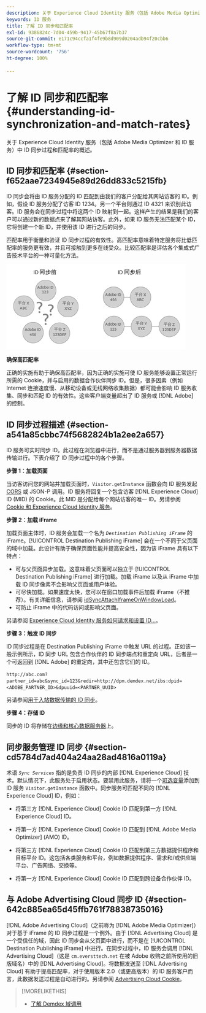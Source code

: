 ```yaml
---
description: 关于 Experience Cloud Identity 服务（包括 Adobe Media Optimizer 和 ID 服务）中 ID 同步流程和匹配率的概述。
keywords: ID 服务
title: 了解 ID 同步和匹配率
exl-id: 9386824c-7d04-459b-9417-45b67f8a7b37
source-git-commit: e171c94ccfa1f4fe9b8d909d0204adb94f20cbb6
workflow-type: tm+mt
source-wordcount: '756'
ht-degree: 100%

---
```


# 了解 ID 同步和匹配率{#understanding-id-synchronization-and-match-rates}

关于 Experience Cloud Identity 服务（包括 Adobe Media Optimizer 和 ID 服务）中 ID 同步过程和匹配率的概述。

## ID 同步和匹配率 {#section-f652aae7234945e89d26dd833c5215fb}

ID 同步会将由 ID 服务分配的 ID 匹配到由我们的客户分配给其网站访客的 ID。例如，假设 ID 服务分配了访客 ID 1234。另一个平台则通过 ID 4321 来识别此访客。ID 服务会在同步过程中将这两个 ID 映射到一起。这样产生的结果是我们的客户可以通过新的数据点来了解其网站访客。此外，如果 ID 服务无法匹配某个 ID，它将创建一个新 ID，并使用该 ID 进行之后的同步。

匹配率用于衡量和验证 ID 同步过程的有效性。高匹配率意味着特定服务将比低匹配率的服务更有效，并且可接触到更多在线受众。比较匹配率是评估各个集成式广告技术平台的一种可量化方法。

![](assets/idsync2.png)

**确保高匹配率**

正确的实施有助于确保高匹配率，因为正确的实施可使 ID 服务能够设置正常运行所需的 Cookie，并与启用的数据合作伙伴同步 ID。但是，很多因素（例如 Internet 连接速度慢、从移动设备或无线网络收集数据）都可能会影响 ID 服务收集、同步和匹配 ID 的有效性。这些客户端变量超出了 ID 服务或 [!DNL Adobe] 的控制。

## ID 同步过程描述 {#section-a541a85cbbc74f5682824b1a2ee2a657}

ID 服务可实时同步 ID。此过程在浏览器中进行，而不是通过服务器到服务器数据传输进行。下表介绍了 ID 同步过程中的各个步骤。

**步骤 1：加载页面**

当访客访问您的网站并加载页面时，`Visitor.getInstance` 函数会向 ID 服务发起 [CORS](../reference/cors.md#concept-6c280446990d46d88ba9da15d2dcc758) 或 JSON-P 调用。ID 服务将回复一个包含访客 [!DNL Experience Cloud] ID (MID) 的 Cookie。此 MID 是分配给每个网站访客的唯一 ID。另请参阅 [Cookie 和 Experience Cloud Identity 服务](../introduction/cookies.md)。

**步骤 2：加载 iFrame**

加载页面主体时，ID 服务会加载一个名为 *`Destination Publishing iFrame`* 的 iFrame。[!UICONTROL Destination Publishing iFrame] 会在一个不同于父页面的域中加载。此设计有助于确保页面性能并提高安全性，因为该 iFrame 具有以下特点：

* 可与父页面异步加载。这意味着父页面可以独立于 [!UICONTROL Destination Publishing iFrame] 进行加载。加载 iFrame 以及从 iFrame 中加载 ID 同步像素不会影响父页面或用户体验。
* 可尽快加载。如果速度太快，您可以在窗口加载事件后加载 iFrame（不推荐）。有关详细信息，请参阅 [idSyncAttachIframeOnWindowLoad](../library/function-vars/idsyncattachiframeonwindowload.md#reference-b86b7112e0814a4c82c4e24c158508f4)。
* 可防止 iFrame 中的代码访问或影响父页面。

另请参阅 [Experience Cloud Identity 服务如何请求和设置 ID...](../introduction/id-request.md#concept-2caacebb1d244402816760e9b8bcef6a)。

**步骤 3：触发 ID 同步**

ID 同步过程是在 Destination Publishing iFrame 中触发 URL 的过程。正如该一般示例所示，ID 同步 URL 包含合作伙伴的 ID 同步端点和重定向 URL，后者是一个可返回到 [!DNL Adobe] 的重定向，其中还包含它们的 ID。

`http://abc.com?partner_id=abc&sync_id=123&redir=http://dpm.demdex.net/ibs:dpid=<ADOBE_PARTNER_ID>&dpuuid=<PARTNER_UUID>`

另请参阅[用于入站数据传输的 ID 同步](https://experienceleague.adobe.com/docs/audience-manager/user-guide/implementation-integration-guides/sending-audience-data/batch-data-transfer-process/id-sync-http.html?lang=zh-Hans)。

**步骤 4：存储 ID**

同步的 ID 将存储在[边缘和核心数据服务器](https://experienceleague.adobe.com/docs/audience-manager/user-guide/reference/system-components/components-edge.html?lang=zh-Hans)上。

## 同步服务管理 ID 同步 {#section-cd5784d7ad404a24aa28ad4816a0119a}

术语 *`Sync Services`* 指的是负责 ID 同步的内部 [!DNL Experience Cloud] 技术。默认情况下，此服务处于启用状态。要禁用此服务，请将一个[可选变量](../library/function-vars/disableidsync.md#reference-589d6b489ac64eddb5a7ff758945e414)添加到 ID 服务 `Visitor.getInstance` 函数中。同步服务可匹配不同的 [!DNL Experience Cloud] ID，例如：

* 将第三方 [!DNL Experience Cloud] Cookie ID 匹配到第一方 [!DNL Experience Cloud] ID。

* 将第一方 [!DNL Experience Cloud] Cookie ID 匹配到 [!DNL Adobe Media Optimizer] (AMO) ID。

* 将第三方 [!DNL Experience Cloud] Cookie ID 匹配到第三方数据提供程序和目标平台 ID。这包括各类服务和平台，例如数据提供程序、需求和/或供应端平台、广告网络、交换等。
* 将第一方 [!DNL Experience Cloud] Cookie ID 匹配到跨设备合作伙伴 ID。

## 与 Adobe Advertising Cloud 同步 ID {#section-642c885ea65d45ffb761f78838735016}

[!DNL Adobe Advertising Cloud]（之前称为 [!DNL Adobe Media Optimizer]）对于基于 iFrame 的 ID 同步过程是一个例外。由于 [!DNL Advertising Cloud] 是一个受信任的域，因此 ID 同步会从父页面中进行，而不是在 [!UICONTROL Destination Publishing iFrame] 中进行。在同步过程中，ID 服务会调用 [!DNL Advertising Cloud]（这是 `cm.eversttech.net` 在被 Adobe 收购之前所使用的旧版域名）中的 [!DNL Advertising Cloud]。将数据发送至 [!DNL Advertising Cloud] 有助于提高匹配率，对于使用版本 2.0（或更高版本）的 ID 服务客户而言，此数据发送过程是自动进行的。另请参阅 [Advertising Cloud Cookie](https://experienceleague.adobe.com/docs/core-services/interface/administration/ec-cookies/cookies-advertising-cloud.html?lang=zh-Hans)。

>[!MORELIKETHIS]
>
>* [了解 Demdex 域调用](https://experienceleague.adobe.com/docs/audience-manager/user-guide/reference/demdex-calls.html?lang=zh-Hans)

